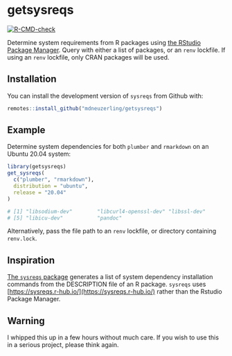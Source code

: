
# getsysreqs

<!-- badges: start -->
[![R-CMD-check](https://github.com/mdneuzerling/getsysreqs/workflows/R-CMD-check/badge.svg)](https://github.com/mdneuzerling/getsysreqs/actions)
<!-- badges: end -->

Determine system requirements from R packages using [the RStudio Package Manager](https://packagemanager.rstudio.com/__api__/swagger/index.html). Query with either a list of packages, or an `renv` lockfile. If using an `renv`  lockfile, only CRAN packages will be used.

## Installation

You can install the development version of `sysreqs` from Github with:

``` r
remotes::install_github("mdneuzerling/getsysreqs")
```

## Example

Determine system dependencies for both `plumber` and `rmarkdown` on an Ubuntu 20.04 system:

``` r
library(getsysreqs)
get_sysreqs(
  c("plumber", "rmarkdown"),
  distribution = "ubuntu",
  release = "20.04"
)

# [1] "libsodium-dev"        "libcurl4-openssl-dev" "libssl-dev"           "make"                
# [5] "libicu-dev"           "pandoc" 
```

Alternatively, pass the file path to an `renv` lockfile, or directory containing `renv.lock`.

## Inspiration

[The `sysreqs` package](https://github.com/r-hub/sysreqs) generates a list of system dependency installation commands from the DESCRIPTION file of an R package. `sysreqs` uses [https://sysreqs.r-hub.io/](https://sysreqs.r-hub.io/) rather than the Rstudio Package Manager.

## Warning

I whipped this up in a few hours without much care. If you wish to use this in a serious project, please think again.
